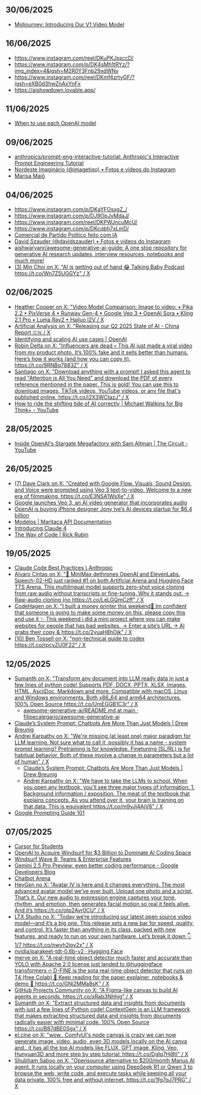 ## 30/06/2025
- [Midjourney: Introducing Our V1 Video Model](https://www.midjourney.com/updates/introducing-our-v1-video-model)

## 16/06/2025

- https://www.instagram.com/reel/DKuPKJssccD/
- https://www.instagram.com/p/DK4sMh1tRYz/?img_index=4&igsh=M2R0Y3Fnb29xdWNy
- https://www.instagram.com/reel/DKmf4zrtyGF/?igsh=eXB0d3hwZnAxYnFx
- https://aishowdown.lovable.app/

## 11/06/2025

* [When to use each OpenAI model](https://www.linkedin.com/posts/heenapurohit_enterpriseai-aiforbusiness-realworldinnovation-activity-7336348818696773632-3HuH/)

## 09/06/2025

* [anthropics/prompt-eng-interactive-tutorial: Anthropic's Interactive Prompt Engineering Tutorial](https://github.com/anthropics/prompt-eng-interactive-tutorial)
* [Nordeste Imaginário (@imagetiqo) • Fotos e vídeos do Instagram](https://www.instagram.com/imagetiqo?igsh=aTVnNzkxZm4xYTR5)
* [Marisa Maiô](https://www.instagram.com/p/DKmsnfKR5N0/)

## 04/06/2025

* https://www.instagram.com/p/DKaYFOsxgZ_/
* https://www.instagram.com/p/DJ9OpJvMdaJ/
* https://www.instagram.com/reel/DKPWJncuMcU/
* https://www.instagram.com/p/DKcqbh7xLmD/
* [Comercial de Partido Político feito com IA](https://www.youtube.com/watch?v=sPAFsDdO44w)
* [David Szauder (@davidszauder) • Fotos e vídeos do Instagram](https://www.instagram.com/davidszauder?igsh=cjM1bjZuZmN2YWN4)
* [aishwaryanr/awesome-generative-ai-guide: A one stop repository for generative AI research updates, interview resources, notebooks and much more!](https://github.com/aishwaryanr/awesome-generative-ai-guide?utm_source=linkedin)
* [(3) Min Choi on X: "AI is getting out of hand 😂 Talking Baby Podcast https://t.co/Wn7Z5UGGYz" / X](https://x.com/minchoi/status/1915250981463326902?s=46)

## 02/06/2025

* [Heather Cooper on X: "Video Model Comparison: Image to video: • Pika 2.2 • PixVerse 4 • Runway Gen-4 • Google Veo 3 • OpenAI Sora • Kling 2.1 Pro • Luma Ray2 • Hailuo I2V / X](https://x.com/hbcoop_/status/1928137263352803568?s=46)
* [Artificial Analysis on X: "Releasing our Q2 2025 State of AI - China Report 🇨🇳 / X](https://x.com/artificialanlys/status/1928477941715079175?s=46)
* [Identifying and scaling AI use cases | OpenAI](https://cdn.openai.com/business-guides-and-resources/identifying-and-scaling-ai-use-cases.pdf#page=9.99)
* [Robin Delta on X: "Influencers are dead 💀 This AI just made a viral video from my product photo. It’s 100% fake and it sells better than humans. Here’s how it works (and how you can copy it). https://t.co/9RNBq7883Z" / X](https://x.com/heyrobinai/status/1929464660337823793)
* [Santiago on X: "Download anything with a prompt! I asked this agent to read "Attention is All You Need" and download the PDF of every reference mentioned in the paper. This is gold! You can use this to download images, TikTok videos, YouTube videos, or any file that's published online. https://t.co/i2X3WCtazJ" / X](https://x.com/svpino/status/1929193783947870618)
* [How to ride the shifting tide of AI correctly | Michael Watkins for Big Think+ - YouTube](https://www.youtube.com/watch?v=Ynzgn4slglg&t=310s)

## 28/05/2025

* [Inside OpenAI's Stargate Megafactory with Sam Altman | The Circuit - YouTube](https://www.youtube.com/watch?v=GhIJs4zbH0o&t=1117s)


## 26/05/2025

* [(7) Dave Clark on X: "Created with Google Flow. Visuals, Sound Design, and Voice were prompted using Veo 3 text-to-video. Welcome to a new era of filmmaking. https://t.co/E3NSA1WsXe" / X](https://x.com/Diesol/status/1925114473544913004)
* [Google launches Veo 3, an AI video generator that incorporates audio](https://www.cnbc.com/2025/05/20/google-ai-video-generator-audio-veo-3.html)
* [OpenAI is buying iPhone designer Jony Ive’s AI devices startup for $6.4 billion](https://www.cnbc.com/2025/05/21/openai-buys-iphone-designer-jony-ive-device-startup-for-6point4-billion.html)
* [Modelos | Maritaca API Documentation](https://docs.maritaca.ai/pt/modelos)
* [Introducing Claude 4](https://www.anthropic.com/news/claude-4)
* [The Way of Code | Rick Rubin](https://www.thewayofcode.com/#73)

## 19/05/2025

* [Claude Code Best Practices \ Anthropic](https://www.anthropic.com/engineering/claude-code-best-practices)
* [Alvaro Cintas on X: "🚨 MiniMax dethrones OpenAI and ElevenLabs. Speech-02-HD just ranked #1 on both Artificial Arena and Hugging Face TTS Arena. This multilingual model supports zero-shot voice cloning from raw audio without transcripts or fine-tuning. Why it stands out: → Raw-audio cloning (no https://t.co/LeLGQmCzff" / X](https://x.com/dr_cintas/status/1923808346835968511)
* [CodeHagen on X: "I built a money printer this weekend🤯 Im confident that someone is going to make some money on this, please copy this and use it ✨ This weekend i did a mini project where you can make websites for people that has bad websites. → Enter a site’s URL → AI grabs their copy &amp; https://t.co/2yuaH8hOjk" / X](https://x.com/CodeHagen/status/1924354807373963539)
* [(10) Ben Tossell on X: "non-technical guide to codex https://t.co/rpcyZU0F22" / X](https://x.com/bentossell/status/1924435822939340973)

## 12/05/2025

* [Sumanth on X: "Transform any document into LLM ready data in just a few lines of python code! Supports PDF, DOCX, PPTX, XLSX, Images, HTML, AsciiDoc, Markdown and more. Compatible with macOS, Linux and Windows environments. Both x86_64 and arm64 architectures. 100% Open Source https://t.co/UmEGGB1C3r" / X](https://x.com/Sumanth_077/status/1920847504779698319)
  * [awesome-generative-ai/README.md at main · filipecalegario/awesome-generative-ai](https://github.com/filipecalegario/awesome-generative-ai/blob/main/README.md#everything-to-markdown-to-llms)  
* [Claude’s System Prompt: Chatbots Are More Than Just Models | Drew Breunig](https://www.dbreunig.com/2025/05/07/claude-s-system-prompt-chatbots-are-more-than-just-models.html)
* [Andrej Karpathy on X: "We're missing (at least one) major paradigm for LLM learning. Not sure what to call it, possibly it has a name - system prompt learning? Pretraining is for knowledge. Finetuning (SL/RL) is for habitual behavior. Both of these involve a change in parameters but a lot of human" / X](https://x.com/karpathy/status/1921368644069765486)
  * [Claude’s System Prompt: Chatbots Are More Than Just Models | Drew Breunig](https://www.dbreunig.com/2025/05/07/claude-s-system-prompt-chatbots-are-more-than-just-models.html)
  * [Andrej Karpathy on X: "We have to take the LLMs to school. When you open any textbook, you'll see three major types of information: 1. Background information / exposition. The meat of the textbook that explains concepts. As you attend over it, your brain is training on that data. This is equivalent https://t.co/m9vJj4AjV8" / X](https://x.com/karpathy/status/1885026028428681698/?rw_tt_thread=True)
* [Google Prompting Guide 101](https://services.google.com/fh/files/misc/gemini-for-google-workspace-prompting-guide-101.pdf)

## 07/05/2025

* [Cursor for Students](https://cursor.com/students)
* [OpenAI to Acquire Windsurf for $3 Billion to Dominate AI Coding Space](https://analyticsindiamag.com/ai-news-updates/openai-to-acquire-windsurf-for-3-billion-to-dominate-ai-coding-space/)
* [Windsurf Wave 8: Teams & Enterprise Features](https://windsurf.com/blog/windsurf-wave-8-teams-and-enterprise) 
* [Gemini 2.5 Pro Preview: even better coding performance - Google Developers Blog](https://developers.googleblog.com/en/gemini-2-5-pro-io-improved-coding-performance/)
* [Chatbot Arena](https://lmarena.ai/)
* [HeyGen no X: "Avatar IV is here and it changes everything. The most advanced avatar model we’ve ever built. Upload one photo and a script. That’s it. Our new audio to expression engine captures your tone, rhythm, and emotion, then generates facial motion so real it feels alive. And it’s https://t.co/otp2Avr0CU" / X](https://x.com/HeyGen_Official/status/1919824467821551828)
* [LTX Studio no X: "Today we’re introducing our latest open source video model—and it’s a big one. This release sets a new bar for speed, quality, and control. It’s faster than anything in its class, packed with new features, and ready to run on your own hardware. Let’s break it down 👇 1/7 https://t.co/nwvh2ioy2x" / X](https://x.com/LTXStudio/status/1919751150888239374)
* [nvidia/parakeet-tdt-0.6b-v2 · Hugging Face](https://huggingface.co/nvidia/parakeet-tdt-0.6b-v2)
* [merve on X: "A real-time object detector much faster and accurate than YOLO with Apache 2.0 license just landed to @huggingface transformers 🔥 D-FINE is the sota real-time object detector that runs on T4 (free Colab) 🤩 Keep reading for the paper explainer, notebooks &amp; demo 👀 https://t.co/GNj2MMa8sK" / X](https://x.com/mervenoyann/status/1919431751689998348)
* [GitHub Projects Community on X: "A Figma-like canvas to build AI agents in seconds. https://t.co/xRab3Nhhjg" / X](https://x.com/GithubProjects/status/1919792076280995885)
* [Sumanth on X: "Extract structured data and insights from documents with just a few lines of Python code! ContextGem is an LLM framework that makes extracting structured data and insights from documents radically easier with minimal code. 100% Open Source https://t.co/B87dBE0Sgx" / X](https://x.com/Sumanth_077/status/1919758507076685944)
* [el.cine on X: "wow.. ComfyUI's node canvas is crazy we can now generate image, video, audio, even 3D models locally on the AI canva and.. it has all the top AI models like FLUX, GPT image, Kling, Veo, Hunyuan3D and more step by step tutorial: https://t.co/DgIq7Hj8tI" / X](https://x.com/EHuanglu/status/1919886890821632096)
* [Shubham Saboo on X: "Opensource alternative to $200/month Manus AI agent. It runs locally on your computer using DeepSeek R1 or Qwen 3 to browse the web, write code, and execute tasks while keeping all your data private. 100% free and without internet. https://t.co/1fg7qJ7PRG" / X](https://x.com/Saboo_Shubham_/status/1919430442970742947)
